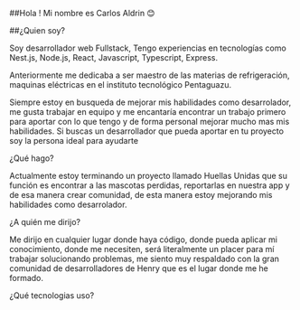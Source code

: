 ##Hola !  Mi nombre es Carlos Aldrin 😊

##¿Quien soy?


Soy desarrollador web Fullstack,  Tengo experiencias en tecnologías como Nest.js, Node.js, React, Javascript, Typescript, Express.

Anteriormente me dedicaba a ser maestro de las materias de refrigeración, maquinas eléctricas en el instituto tecnológico Pentaguazu.

Siempre estoy en busqueda de mejorar mis habilidades como desarrolador, me gusta trabajar en equipo y  me encantaría encontrar un trabajo primero para aportar con lo que tengo y de forma personal mejorar mucho mas mis habilidades.
  Si buscas un desarrollador que pueda aportar en tu proyecto soy la persona ideal para ayudarte 


  ¿Qué hago?

  Actualmente estoy terminando un proyecto llamado Huellas Unidas que su función es encontrar a las mascotas perdidas,  reportarlas en nuestra app  y de esa manera crear comunidad, de esta manera estoy mejorando mis habilidades como desarrolador.

  ¿A quién me dirijo?
  
Me dirijo en cualquier lugar donde haya código, donde pueda aplicar mi conocimiento, donde me necesiten,  será literalmente un placer para mí trabajar solucionando problemas, me siento muy respaldado con la gran comunidad de desarrolladores de Henry que es el lugar donde me he formado.

¿Qué tecnologias uso? 

  
